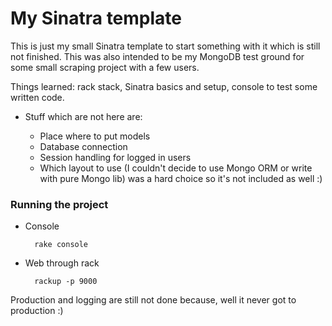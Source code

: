 # My Sinatra template

This is just my small Sinatra template to start something with it which is still not
finished. This was also intended to be my MongoDB test ground for some small scraping project
with a few users.

Things learned: rack stack, Sinatra basics and setup, console to test some written code.

- Stuff which are not here are:

	* Place where to put models
	* Database connection
	* Session handling for logged in users
	* Which layout to use (I couldn't decide to use Mongo ORM or write with pure Mongo lib) was a hard choice so it's not included as well :)

### Running the project

* Console

		rake console
		
* Web through rack

		rackup -p 9000
		
Production and logging are still not done because, well it never got to production :)
